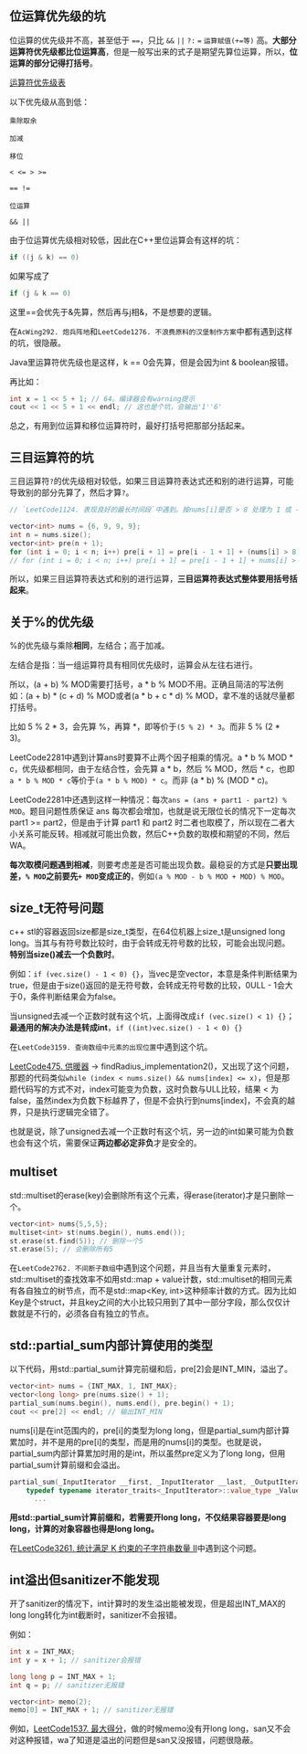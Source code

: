 ## 位运算优先级的坑

位运算的优先级并不高，甚至低于 `==`，只比 `&&` `||` `?:` `=` `运算赋值(+=等)` 高。**大部分运算符优先级都比位运算高**，但是一般写出来的式子是期望先算位运算，所以，**位运算的部分记得打括号**。

[运算符优先级表](https://learn.microsoft.com/zh-cn/cpp/cpp/cpp-built-in-operators-precedence-and-associativity?view=msvc-170#c-operator-precedence-and-associativity-table)

以下优先级从高到低：
```
乘除取余

加减

移位

< <= > >=

== !=

位运算

&& ||

```
由于位运算优先级相对较低，因此在C++里位运算会有这样的坑：
```C++
if ((j & k) == 0)
```
如果写成了
```C++
if (j & k == 0)
```
这里==会优先于&先算，然后再与j相&，不是想要的逻辑。

在`AcWing292. 炮兵阵地`和`LeetCode1276. 不浪费原料的汉堡制作方案`中都有遇到这样的坑，很隐蔽。

Java里运算符优先级也是这样，k == 0会先算，但是会因为int & boolean报错。

再比如：
```cpp
int x = 1 << 5 + 1; // 64。编译器会有warning提示
cout << 1 << 5 + 1 << endl; // 这也是个坑，会输出'1''6'
```

总之，有用到位运算和移位运算符时，最好打括号把那部分括起来。

## 三目运算符的坑
三目运算符`?`的优先级相对较低，如果三目运算符表达式还和别的进行运算，可能导致别的部分先算了，然后才算`?`。

```cpp
// `LeetCode1124. 表现良好的最长时间段`中遇到。按nums[i]是否 > 8 处理为 1 或 -1，然后求前缀和：

vector<int> nums = {6, 9, 9, 9};
int n = nums.size();
vector<int> pre(n + 1);
for (int i = 0; i < n; i++) pre[i + 1] = pre[i - 1 + 1] + (nums[i] > 8 ? 1 : -1); // 正确写法
// for (int i = 0; i < n; i++) pre[i + 1] = pre[i - 1 + 1] + nums[i] > 8 ? 1 : -1; // 错误写法，会是pre[i - 1 + 1] + nums[i]先计算，然后和8比较
```

所以，如果三目运算符表达式和别的进行运算，**三目运算符表达式整体要用括号括起来**。

## 关于%的优先级

%的优先级与乘除**相同**，左结合；高于加减。

左结合是指：当一组运算符具有相同优先级时，运算会从左往右进行。

所以，(a + b) % MOD需要打括号，a * b % MOD不用。正确且简洁的写法例如：(a + b) * (c + d) % MOD或者(a * b + c * d) % MOD，拿不准的话就尽量都打括号。

比如 5 % 2 * 3，会先算 %，再算 *，即等价于`(5 % 2) * 3`。而非 5 % (2 * 3)。

LeetCode2281中遇到计算ans时要算不止两个因子相乘的情况。a * b % MOD * c，优先级都相同，由于左结合性，会先算 a * b，然后 % MOD，然后 * c，也即`a * b % MOD * c`等价于`(a * b % MOD) * c`。而非 (a * b) % (MOD * c)。

LeetCode2281中还遇到这样一种情况：每次`ans = (ans + part1 - part2) % MOD`。题目问题性质保证 ans 每次都会增加，也就是说无限位长的情况下一定每次 part1 >= part2，但是由于计算 part1 和 part2 时二者也取模了，所以现在二者大小关系可能反转。相减就可能出负数，然后C++负数的取模和期望的不同，然后WA。

**每次取模问题遇到相减**，则要考虑差是否可能出现负数。最稳妥的方式是**只要出现差，`% MOD`之前要先`+ MOD`变成正的**，例如`(a % MOD - b % MOD + MOD) % MOD`。

## size_t无符号问题
c++ stl的容器返回size都是size_t类型，在64位机器上size_t是unsigned long long。当其与有符号数比较时，由于会转成无符号数的比较，可能会出现问题。**特别当size()减去一个负数时**。

例如：`if (vec.size() - 1 < 0) {}`，当vec是空vector，本意是条件判断结果为true，但是由于size()返回的是无符号数，会转成无符号数的比较，0ULL - 1会大于0，条件判断结果会为false。

当unsigned去减一个正数时就有这个坑，上面得改成`if (vec.size() < 1) {}`；**最通用的解决办法是转成int**，`if ((int)vec.size() - 1 < 0) {}`

在`LeetCode3159. 查询数组中元素的出现位置`中遇到这个坑。

[LeetCode475. 供暖器](https://leetcode.cn/problems/heaters/) -> findRadius_implementation2()，又出现了这个问题，那题的代码类似`while (index < nums.size() && nums[index] <= x)`，但是那题代码写的方式不对，index可能变为负数，这时负数与ULL比较，结果 < 为false，虽然index为负数下标越界了，但是不会执行到nums[index]，不会真的越界，只是执行逻辑完全错了。

也就是说，除了unsigned去减一个正数时有这个坑，另一边的int如果可能为负数也会有这个坑，需要保证**两边都必定非负**才是安全的。

## multiset
std::multiset的erase(key)会删除所有这个元素，得erase(iterator)才是只删除一个。

```cpp
vector<int> nums{5,5,5};
multiset<int> st(nums.begin(), nums.end());
st.erase(st.find(5)); // 删除一个5
st.erase(5); // 会删除所有5
```

在`LeetCode2762. 不间断子数组`中遇到这个问题，并且当有大量重复元素时，std::multiset的查找效率不如用std::map + value计数，std::multiset的相同元素有各自独立的树节点，而不是std::map<Key, int>这种频率计数的方式。因为比如Key是个struct，并且key之间的大小比较只用到了其中一部分字段，那么仅仅计数就是不行的，必须各自有独立的节点。

## std::partial_sum内部计算使用的类型
以下代码，用std::partial_sum计算完前缀和后，pre[2]会是INT_MIN，溢出了。
```cpp
vector<int> nums = {INT_MAX, 1, INT_MAX};
vector<long long> pre(nums.size() + 1);
partial_sum(nums.begin(), nums.end(), pre.begin() + 1);
cout << pre[2] << endl; // 输出INT_MIN
```
nums[i]是在int范围内的，pre[i]的类型为long long，但是partial_sum内部计算累加时，并不是用的pre[i]的类型，而是用的nums[i]的类型。也就是说，partial_sum内部计算累加时用的是int，所以虽然pre定义为了long long，但用partial_sum计算前缀和会溢出。

```cpp
partial_sum(_InputIterator __first, _InputIterator __last, _OutputIterator __result) {
    typedef typename iterator_traits<_InputIterator>::value_type _ValueType;
      ...
```

**用std::partial_sum计算前缀和，若需要开long long，不仅结果容器要是long long，计算的对象容器也得是long long。**

在[LeetCode3261. 统计满足 K 约束的子字符串数量 II](https://leetcode.cn/problems/count-substrings-that-satisfy-k-constraint-ii/)中遇到这个问题。

## int溢出但sanitizer不能发现
开了sanitizer的情况下，int计算时的发生溢出能被发现，但是超出INT_MAX的long long转化为int截断时，sanitizer不会报错。

例如：
```cpp
int x = INT_MAX;
int y = x + 1; // sanitizer会报错

long long p = INT_MAX + 1;
int q = p; // sanitizer无报错

vector<int> memo(2);
memo[0] = INT_MAX + 1; // sanitizer无报错
```

例如，[LeetCode1537. 最大得分](https://leetcode.cn/problems/get-the-maximum-score/)，做的时候memo没有开long long，san又不会对这种报错，wa了知道是溢出的问题但是san又没报错，问题很隐蔽。